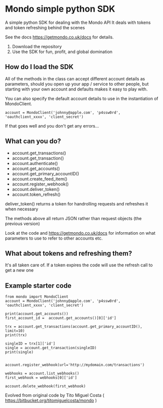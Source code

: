 # Mondo simple python SDK

A simple python SDK for dealing with the Mondo API
It deals with tokens and token refreshing behind the scenes

See the docs https://getmondo.co.uk/docs for details.

1. Download the repository
2. Use the SDK for fun, profit, and global domination

## How do I load the SDK

All of the methods in the class can accept different account details as parameters,
should you open up your app / service to other people, but starting with your own account and 
defaults makes it easy to play with.

You can also specify the default account details to use in the instantiation of MondoClient.
```
account = MondoClient('johnny@apple.com', 'p4ssw0rd', 'oauthclient_xxxx', 'client_secret')
```
If that goes well and you don't get any errors...

## What can you do?

* account.get_transactions()
* account.get_transaction()
* account.authenticate()
* account.get_accounts()
* account.get_primary_accountID()
* account.create_feed_item()
* account.register_webhook()
* account.deliver_token()
* account.token_refresh() 


deliver_token() returns a token for handrolling requests and refreshes it when necessary

The methods above all return JSON rather than request objects (the previous version)

Look at the code and https://getmondo.co.uk/docs for information on what parameters to use
to refer to other accounts etc.

## What about tokens and refreshing them?
It's all taken care of.
If a token expires the code will use the refresh call to get a new one

## Example starter code
```
from mondo import MondoClient
account = MondoClient('johnny@apple.com', 'p4ssw0rd', 'oauthclient_xxxx', 'client_secret')

print(account.get_accounts())
first_account_id =  account.get_accounts()[0]['id']

trx = account.get_transactions(account.get_primary_accountID(), limit=10)
print(trx)

singleID = trx[1]['id']
single = account.get_transaction(singleID)
print(single)


account.register_webhook(url='http://mydomain.com/transactions')

webhooks = account.list_webhooks()
first_webhook = webhooks[0]['id']

account.delete_webhook(first_webhook)
```

Evolved from original code by Tito Miguel Costa ( https://bitbucket.org/titomiguelcosta/mondo )

